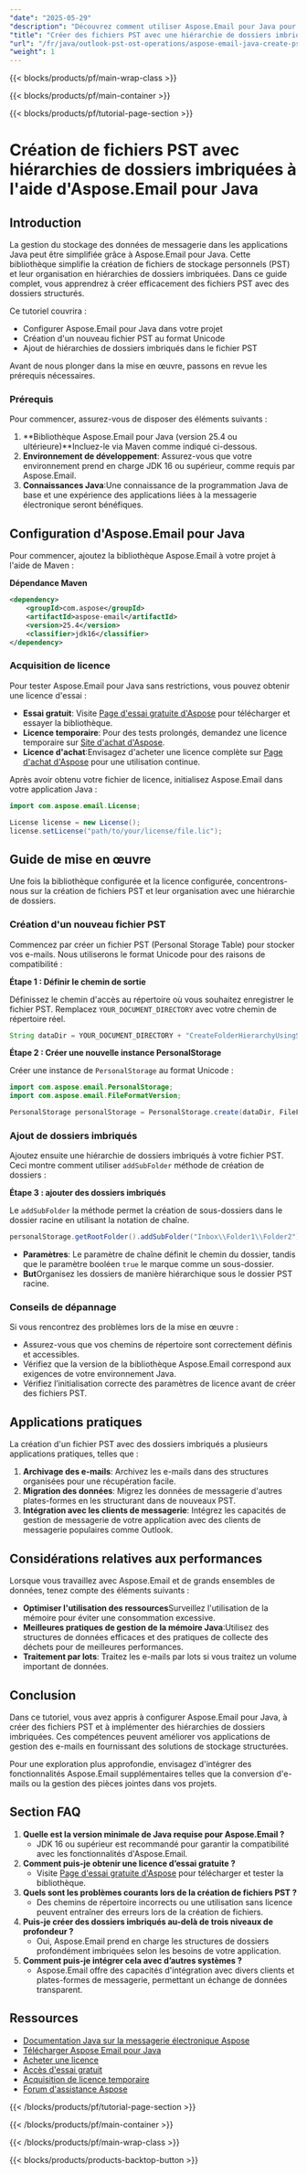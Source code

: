```yaml
---
"date": "2025-05-29"
"description": "Découvrez comment utiliser Aspose.Email pour Java pour créer et organiser des fichiers PST avec des hiérarchies de dossiers imbriquées dans vos applications Java."
"title": "Créer des fichiers PST avec une hiérarchie de dossiers imbriqués à l'aide d'Aspose.Email pour Java"
"url": "/fr/java/outlook-pst-ost-operations/aspose-email-java-create-pst-folders-hierarchy/"
"weight": 1
---
```


{{< blocks/products/pf/main-wrap-class >}}

{{< blocks/products/pf/main-container >}}

{{< blocks/products/pf/tutorial-page-section >}}
# Création de fichiers PST avec hiérarchies de dossiers imbriquées à l'aide d'Aspose.Email pour Java

## Introduction

La gestion du stockage des données de messagerie dans les applications Java peut être simplifiée grâce à Aspose.Email pour Java. Cette bibliothèque simplifie la création de fichiers de stockage personnels (PST) et leur organisation en hiérarchies de dossiers imbriquées. Dans ce guide complet, vous apprendrez à créer efficacement des fichiers PST avec des dossiers structurés.

Ce tutoriel couvrira :
- Configurer Aspose.Email pour Java dans votre projet
- Création d'un nouveau fichier PST au format Unicode
- Ajout de hiérarchies de dossiers imbriqués dans le fichier PST

Avant de nous plonger dans la mise en œuvre, passons en revue les prérequis nécessaires.

### Prérequis

Pour commencer, assurez-vous de disposer des éléments suivants :
1. **Bibliothèque Aspose.Email pour Java (version 25.4 ou ultérieure)**Incluez-le via Maven comme indiqué ci-dessous.
2. **Environnement de développement**: Assurez-vous que votre environnement prend en charge JDK 16 ou supérieur, comme requis par Aspose.Email.
3. **Connaissances Java**:Une connaissance de la programmation Java de base et une expérience des applications liées à la messagerie électronique seront bénéfiques.

## Configuration d'Aspose.Email pour Java

Pour commencer, ajoutez la bibliothèque Aspose.Email à votre projet à l'aide de Maven :

**Dépendance Maven**

```xml
<dependency>
    <groupId>com.aspose</groupId>
    <artifactId>aspose-email</artifactId>
    <version>25.4</version>
    <classifier>jdk16</classifier>
</dependency>
```

### Acquisition de licence

Pour tester Aspose.Email pour Java sans restrictions, vous pouvez obtenir une licence d'essai :
- **Essai gratuit**: Visite [Page d'essai gratuite d'Aspose](https://releases.aspose.com/email/java/) pour télécharger et essayer la bibliothèque.
- **Licence temporaire**: Pour des tests prolongés, demandez une licence temporaire sur [Site d'achat d'Aspose](https://purchase.aspose.com/temporary-license/).
- **Licence d'achat**:Envisagez d'acheter une licence complète sur [Page d'achat d'Aspose](https://purchase.aspose.com/buy) pour une utilisation continue.

Après avoir obtenu votre fichier de licence, initialisez Aspose.Email dans votre application Java :

```java
import com.aspose.email.License;

License license = new License();
license.setLicense("path/to/your/license/file.lic");
```

## Guide de mise en œuvre

Une fois la bibliothèque configurée et la licence configurée, concentrons-nous sur la création de fichiers PST et leur organisation avec une hiérarchie de dossiers.

### Création d'un nouveau fichier PST

Commencez par créer un fichier PST (Personal Storage Table) pour stocker vos e-mails. Nous utiliserons le format Unicode pour des raisons de compatibilité :

**Étape 1 : Définir le chemin de sortie**

Définissez le chemin d'accès au répertoire où vous souhaitez enregistrer le fichier PST. Remplacez `YOUR_DOCUMENT_DIRECTORY` avec votre chemin de répertoire réel.

```java
String dataDir = YOUR_DOCUMENT_DIRECTORY + "CreateFolderHierarchyUsingStringNotation.pst";
```

**Étape 2 : Créer une nouvelle instance PersonalStorage**

Créer une instance de `PersonalStorage` au format Unicode :

```java
import com.aspose.email.PersonalStorage;
import com.aspose.email.FileFormatVersion;

PersonalStorage personalStorage = PersonalStorage.create(dataDir, FileFormatVersion.Unicode);
```

### Ajout de dossiers imbriqués

Ajoutez ensuite une hiérarchie de dossiers imbriqués à votre fichier PST. Ceci montre comment utiliser `addSubFolder` méthode de création de dossiers :

**Étape 3 : ajouter des dossiers imbriqués**

Le `addSubFolder` la méthode permet la création de sous-dossiers dans le dossier racine en utilisant la notation de chaîne.

```java
personalStorage.getRootFolder().addSubFolder("Inbox\\Folder1\\Folder2");
```

- **Paramètres**: Le paramètre de chaîne définit le chemin du dossier, tandis que le paramètre booléen `true` le marque comme un sous-dossier.
- **But**Organisez les dossiers de manière hiérarchique sous le dossier PST racine.

### Conseils de dépannage

Si vous rencontrez des problèmes lors de la mise en œuvre :
- Assurez-vous que vos chemins de répertoire sont correctement définis et accessibles.
- Vérifiez que la version de la bibliothèque Aspose.Email correspond aux exigences de votre environnement Java.
- Vérifiez l’initialisation correcte des paramètres de licence avant de créer des fichiers PST.

## Applications pratiques

La création d'un fichier PST avec des dossiers imbriqués a plusieurs applications pratiques, telles que :
1. **Archivage des e-mails**: Archivez les e-mails dans des structures organisées pour une récupération facile.
2. **Migration des données**: Migrez les données de messagerie d'autres plates-formes en les structurant dans de nouveaux PST.
3. **Intégration avec les clients de messagerie**: Intégrez les capacités de gestion de messagerie de votre application avec des clients de messagerie populaires comme Outlook.

## Considérations relatives aux performances

Lorsque vous travaillez avec Aspose.Email et de grands ensembles de données, tenez compte des éléments suivants :
- **Optimiser l'utilisation des ressources**Surveillez l'utilisation de la mémoire pour éviter une consommation excessive.
- **Meilleures pratiques de gestion de la mémoire Java**:Utilisez des structures de données efficaces et des pratiques de collecte des déchets pour de meilleures performances.
- **Traitement par lots**: Traitez les e-mails par lots si vous traitez un volume important de données.

## Conclusion

Dans ce tutoriel, vous avez appris à configurer Aspose.Email pour Java, à créer des fichiers PST et à implémenter des hiérarchies de dossiers imbriquées. Ces compétences peuvent améliorer vos applications de gestion des e-mails en fournissant des solutions de stockage structurées.

Pour une exploration plus approfondie, envisagez d'intégrer des fonctionnalités Aspose.Email supplémentaires telles que la conversion d'e-mails ou la gestion des pièces jointes dans vos projets.

## Section FAQ

1. **Quelle est la version minimale de Java requise pour Aspose.Email ?**
   - JDK 16 ou supérieur est recommandé pour garantir la compatibilité avec les fonctionnalités d'Aspose.Email.
2. **Comment puis-je obtenir une licence d’essai gratuite ?**
   - Visite [Page d'essai gratuite d'Aspose](https://releases.aspose.com/email/java/) pour télécharger et tester la bibliothèque.
3. **Quels sont les problèmes courants lors de la création de fichiers PST ?**
   - Des chemins de répertoire incorrects ou une utilisation sans licence peuvent entraîner des erreurs lors de la création de fichiers.
4. **Puis-je créer des dossiers imbriqués au-delà de trois niveaux de profondeur ?**
   - Oui, Aspose.Email prend en charge les structures de dossiers profondément imbriquées selon les besoins de votre application.
5. **Comment puis-je intégrer cela avec d’autres systèmes ?**
   - Aspose.Email offre des capacités d'intégration avec divers clients et plates-formes de messagerie, permettant un échange de données transparent.

## Ressources

- [Documentation Java sur la messagerie électronique Aspose](https://reference.aspose.com/email/java/)
- [Télécharger Aspose Email pour Java](https://releases.aspose.com/email/java/)
- [Acheter une licence](https://purchase.aspose.com/buy)
- [Accès d'essai gratuit](https://releases.aspose.com/email/java/)
- [Acquisition de licence temporaire](https://purchase.aspose.com/temporary-license/)
- [Forum d'assistance Aspose](https://forum.aspose.com/c/email/10)

{{< /blocks/products/pf/tutorial-page-section >}}

{{< /blocks/products/pf/main-container >}}

{{< /blocks/products/pf/main-wrap-class >}}

{{< blocks/products/products-backtop-button >}}